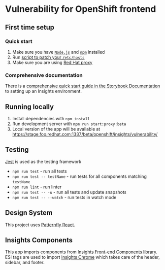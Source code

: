 # Vulnerability for OpenShift frontend

## First time setup
### Quick start
1. Make sure you have [`Node.js`](https://nodejs.org/en/) and [`npm`](https://www.npmjs.com/) installed
2. Run [script to patch your `/etc/hosts`](https://github.com/RedHatInsights/insights-proxy/blob/master/scripts/patch-etc-hosts.sh)
3. Make sure you are using [Red Hat proxy](http://hdn.corp.redhat.com/proxy.pac)

### Comprehensive documentation
There is a [comprehensive quick start guide in the Storybook Documentation](https://github.com/RedHatInsights/insights-frontend-storybook/blob/master/src/docs/welcome/quickStart/DOC.md) to setting up an Insights environment.

## Running locally
1. Install dependencies with `npm install`
2. Run development server with `npm run start:proxy:beta`
3. Local version of the app will be available at https://stage.foo.redhat.com:1337/beta/openshift/insights/vulnerability/

## Testing
[Jest](https://jestjs.io/) is used as the testing framework
- ```npm run test``` - run all tests
- ```npm run test -- testName``` - run tests for all components matching `testName`
- ```npm run lint``` - run linter
- ```npm run test -- -u``` - run all tests and update snapshots
- ```npm run test -- --watch``` - run tests in watch mode

## Design System
This project uses [Patternfly React](https://github.com/patternfly/patternfly-react).

## Insights Components
This app imports components from [Insights Front-end Components library](https://github.com/RedHatInsights/frontend-components). ESI tags are used to import [Insights Chrome](https://github.com/RedHatInsights/insights-chrome) which takes care of the header, sidebar, and footer.
